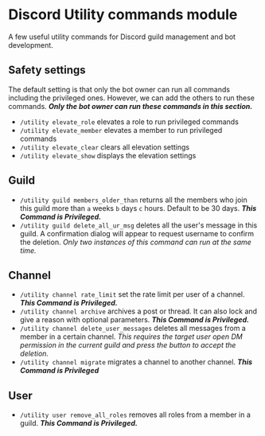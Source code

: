 # Discord Utility commands module
A few useful utility commands for Discord guild management and bot development.

## Safety settings
The default setting is that only the bot owner can run all commands including the privileged ones. However, we can add the others to run these commands. **_Only the bot owner can run these commands in this section._**
- `/utility elevate_role` elevates a role to run privileged commands
- `/utility elevate_member` elevates a member to run privileged commands
- `/utility elevate_clear` clears all elevation settings
- `/utility elevate_show` displays the elevation settings

## Guild
- `/utility guild members_older_than` returns all the members who join this guild more than `a` weeks `b` days `c` hours. Default to be 30 days. **_This Command is Privileged._**
- `/utility guild delete_all_ur_msg` deletes all the user's message in this guild. A confirmation dialog will appear to request username to confirm the deletion. _Only two instances of this command can run at the same time._

## Channel
- `/utility channel rate_limit` set the rate limit per user of a channel. **_This Command is Privileged._**
- `/utility channel archive` archives a post or thread. It can also lock and give a reason with optional parameters. **_This Command is Privileged._**
- `/utility channel delete_user_messages` deletes all messages from a member in a certain channel. _This requires the target user open DM permission in the current guild and press the button to accept the deletion._
- `/utility channel migrate` migrates a channel to another channel. **_This Command is Privileged_**

## User
- `/utility user remove_all_roles` removes all roles from a member in a guild. **_This Command is Privileged._**